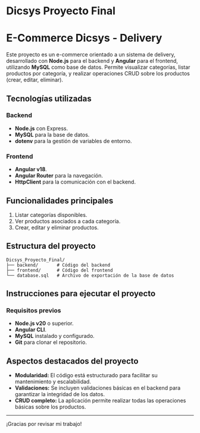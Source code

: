 # Dicsys Proyecto Final
# E-Commerce Dicsys - Delivery

Este proyecto es un e-commerce orientado a un sistema de delivery, desarrollado con **Node.js** para el backend y **Angular** para el frontend, utilizando **MySQL** como base de datos. Permite visualizar categorías, listar productos por categoría, y realizar operaciones CRUD sobre los productos (crear, editar, eliminar).

## Tecnologías utilizadas

### Backend
- **Node.js** con Express.
- **MySQL** para la base de datos.
- **dotenv** para la gestión de variables de entorno.

### Frontend
- **Angular v18**.
- **Angular Router** para la navegación.
- **HttpClient** para la comunicación con el backend.

## Funcionalidades principales

1. Listar categorías disponibles.
2. Ver productos asociados a cada categoría.
3. Crear, editar y eliminar productos.

## Estructura del proyecto

```
Dicsys_Proyecto_Final/
├── backend/       # Código del backend
├── frontend/      # Código del frontend
└── database.sql   # Archivo de exportación de la base de datos
```

## Instrucciones para ejecutar el proyecto

### Requisitos previos
- **Node.js v20** o superior.
- **Angular CLI**.
- **MySQL** instalado y configurado.
- **Git** para clonar el repositorio.


## Aspectos destacados del proyecto

- **Modularidad:** El código está estructurado para facilitar su mantenimiento y escalabilidad.
- **Validaciones:** Se incluyen validaciones básicas en el backend para garantizar la integridad de los datos.
- **CRUD completo:** La aplicación permite realizar todas las operaciones básicas sobre los productos.

---
¡Gracias por revisar mi trabajo!


